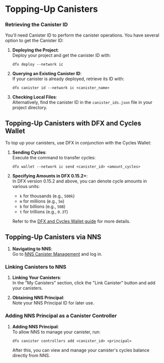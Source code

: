 # Topping-Up Canisters

### Retrieving the Canister ID

You'll need Canister ID to perform the canister operations. You have several option to get the Canister ID:

1. **Deploying the Project**:  
   Deploy your project and get the canister ID with:  
   ```shell
   dfx deploy --network ic
   ```
   
2. **Querying an Existing Canister ID**:  
   If your canister is already deployed, retrieve its ID with:  
   ```shell
   dfx canister id --network ic <canister_name>
   ```
   
3. **Checking Local Files**:  
   Alternatively, find the canister ID in the `canister_ids.json` file in your project directory.

## Topping-Up Canisters with DFX and Cycles Wallet

To top up your canisters, use DFX in conjunction with the Cycles Wallet:

1. **Sending Cycles**:  
   Execute the command to transfer cycles:  
   ```shell
   dfx wallet --network ic send <canister_id> <amount_cycles>
   ```
   
2. **Specifying Amounts in DFX 0.15.2+**:  
   In DFX version 0.15.2 and above, you can denote cycle amounts in various units:
   - `k` for thousands (e.g., `500k`)
   - `m` for millions (e.g., `5m`)
   - `b` for billions (e.g., `50B`)
   - `t` for trillions (e.g., `0.3T`)

   Refer to the [DFX and Cycles Wallet guide](DFX_Wallet.md) for more details.

## Topping-Up Canisters via NNS

1. **Navigating to NNS**:  
   Go to [NNS Canister Management](https://nns.ic0.app/canisters/) and log in.

### Linking Canisters to NNS

1. **Linking Your Canisters**:  
   In the "My Canisters" section, click the "Link Canister" button and add your canisters.
   
2. **Obtaining NNS Principal**:  
   Note your NNS Principal ID for later use.

### Adding NNS Principal as a Canister Controller

1. **Adding NNS Principal**:  
   To allow NNS to manage your canister, run:  
   ```shell
   dfx canister controllers add <canister_id> <principal>
   ```
   
   After this, you can view and manage your canister's cycles balance directly from NNS.
